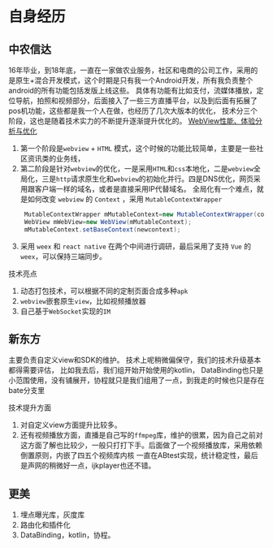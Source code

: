 # 自身经历

## 中农信达
16年毕业，到18年底，一直在一家做农业服务，社区和电商的公司工作，采用的是原生+混合开发模式，这个时期是只有我一个Android开发，所有我负责整个android的所有功能包括发版上线这些。
具体有功能有比如支付，流媒体播放，定位导航，拍照和视频部分，后面接入了一些三方直播平台，以及到后面有拓展了pos机功能，这些都是我一个人在做，也经历了几次大版本的优化，
技术分三个阶段，这也是随着技术实力的不断提升逐渐提升优化的。
[WebView性能、体验分析与优化](https://tech.meituan.com/2017/06/09/webviewperf.html)
1. 第一个阶段是`webview` + `HTML` 模式，这个时候的功能比较简单，主要是一些社区资讯类的业务线，
2. 第二阶段是针对`webview`的优化，一是采用`HTML`和`css`本地化，二是`webview`全局化，三是`http`请求原生化和`webview`的初始化并行。四是DNS优化，网页采用跟客户端一样的域名，或者是直接采用IP代替域名。
   全局化有一个难点，就是如何改变 `webview` 的 `Context` ，采用 `MutableContextWrapper`
   ```java
    MutableContextWrapper mMutableContext=new MutableContextWrapper(context);
    WebView mWebView=new WebView(mMutableContext);
    mMutableContext.setBaseContext(newcontext);
   ```
3. 采用 `weex` 和 `react native` 在两个中间进行调研，最后采用了支持 `Vue` 的 `weex`，可以保持三端同步。

技术亮点
1. 动态打包技术，可以根据不同的定制页面合成多种`apk`
2. `webview`嵌套原生`view`，比如视频播放器
3. 自己基于`WebSocket`实现的`IM`


## 新东方
主要负责自定义view和SDK的维护。
技术上呢稍微偏保守，我们的技术升级基本都得需要评估，
比如我去后，我们组开始开始使用的kotlin， DataBinding也只是小范围使用，没有铺展开，协程就只是我们组用了一点，到我走的时候也只是存在bate分支里

技术提升方面
1. 对自定义view方面提升比较多。
2. 还有视频播放方面，直播是自己写的`ffmpeg`库，维护的很累，因为自己之前对这方面了解也比较少，一般只打打下手。后面做了一个视频播放库，采用依赖倒置原则，内嵌了四五个视频库内核
   一直在ABtest实现，统计稳定性，最后是声网的稍微好一点，ijkplayer也还不错。


## 更美
1. 埋点曝光库，灰度库
2. 路由化和插件化
3. DataBinding，kotlin，协程。
